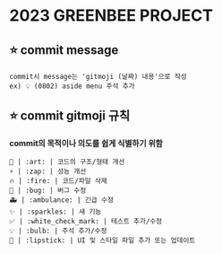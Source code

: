 # 2023 GREENBEE PROJECT

## ⭐️ commit message

```
commit시 message는 'gitmoji (날짜) 내용'으로 작성
ex) 💡 (0802) aside menu 주석 추가
```

## ⭐️ commit gitmoji 규칙

**commit의 목적이나 의도를 쉽게 식별하기 위함**

```
🎨 | :art: | 코드의 구조/형태 개선
⚡️ | :zap: | 성능 개선
🔥 | :fire: | 코드/파일 삭제
🐛 | :bug: | 버그 수정
🚑 | :ambulance: | 긴급 수정
✨ | :sparkles: | 새 기능
✅ | :white_check_mark: | 테스트 추가/수정
💡 | :bulb: | 주석 추가/수정
💄 | :lipstick: | UI 및 스타일 파일 추가 또는 업데이트

```